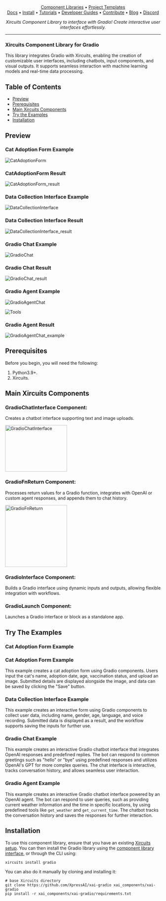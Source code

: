 <p align="center">
  <a href="https://github.com/XpressAI/xircuits/tree/master/xai_components#xircuits-component-library-list">Component Libraries</a> •
  <a href="https://github.com/XpressAI/xircuits/tree/master/project-templates#xircuits-project-templates-list">Project Templates</a>
  <br>
  <a href="https://xircuits.io/">Docs</a> •
  <a href="https://xircuits.io/docs/Installation">Install</a> •
  <a href="https://xircuits.io/docs/category/tutorials">Tutorials</a> •
  <a href="https://xircuits.io/docs/category/developer-guide">Developer Guides</a> •
  <a href="https://github.com/XpressAI/xircuits/blob/master/CONTRIBUTING.md">Contribute</a> •
  <a href="https://www.xpress.ai/blog/">Blog</a> •
  <a href="https://discord.com/invite/vgEg2ZtxCw">Discord</a>
</p>






<p align="center"><i>Xircuits Component Library to interface with Gradio! Create interactive user interfaces effortlessly.</i></p>

---
### Xircuits Component Library for Gradio
This library integrates Gradio with Xircuits, enabling the creation of customizable user interfaces, including chatbots, input components, and visual outputs. It supports seamless interaction with machine learning models and real-time data processing.

## Table of Contents

- [Preview](#preview)
- [Prerequisites](#prerequisites)
- [Main Xircuits Components](#main-xircuits-components)
- [Try the Examples](#try-the-examples)
- [Installation](#installation)

## Preview

### Cat Adoption Form Example

![CatAdoptionForm](https://github.com/user-attachments/assets/f33e3507-7bad-4fe3-aa40-9f9eff647c86)

### CatAdoptionForm Result

![CatAdoptionForm_result](https://github.com/user-attachments/assets/f6d9d7e5-119d-49ea-8ee4-fbb1bd17d8f3)

### Data Collection Interface Example

![DataCollectionInterface](https://github.com/user-attachments/assets/ba0d1163-13db-4f5e-aa30-c666c1b9b132)

### Data Collection Interface Result

![DataCollectionInterface_result](https://github.com/user-attachments/assets/d686efab-9f87-4e61-a5b5-02ab055589f7)

### Gradio Chat Example

![GradioChat](https://github.com/user-attachments/assets/582faa00-f529-4618-b06d-8ad42d7f996c)

### Gradio Chat Result

![GradioChat_result](https://github.com/user-attachments/assets/4a7a4e09-130a-4d9b-803c-f80ffc407f78)

### Gradio Agent Example

![GradioAgentChat](https://github.com/user-attachments/assets/0028e06e-a4be-4e21-a480-f6a96dec5771)

![Tools](https://github.com/user-attachments/assets/3a27a817-d110-4ab6-be91-f0b0beda710d)

### Gradio Agent Result

![GradioAgentChat_example](https://github.com/user-attachments/assets/76d715af-5d37-4ba3-9545-37c883b85d98)

## Prerequisites

Before you begin, you will need the following:

1. Python3.9+.
2. Xircuits.

## Main Xircuits Components

### GradioChatInterface Component:
Creates a chatbot interface supporting text and image uploads.

<img src="https://github.com/user-attachments/assets/36e38aec-42df-4585-9db1-85e45dae1969" alt="GradioChatInterface" width="200" height="150" />

### GradioFnReturn Component:
Processes return values for a Gradio function, integrates with OpenAI or custom agent responses, and appends them to chat history.

<img src="https://github.com/user-attachments/assets/6431c783-c1b0-4369-a481-67fe96da6217" alt="GradioFnReturn" width="200" height="200" />

### GradioInterface Component:
Builds a Gradio interface using dynamic inputs and outputs, allowing flexible integration with workflows.

### GradioLaunch Component:
Launches a Gradio interface or block as a standalone app.

## Try The Examples

### Cat Adoption Form Example

### Cat Adoption Form Example  
 This example creates a cat adoption form using Gradio components. Users input the cat's name, adoption date, age, vaccination status, and upload an image. Submitted details are displayed alongside the image, and data can be saved by clicking the "Save" button.

### Data Collection Interface Example

This example creates an interactive form using Gradio components to collect user data, including name, gender, age, language, and voice recording. Submitted data is displayed as a result, and the workflow supports saving the inputs for further use.

### Gradio Chat Example

This example creates an interactive Gradio chatbot interface that integrates OpenAI responses and predefined replies. The bot can respond to common greetings such as "hello" or "bye" using predefined responses and utilizes OpenAI's GPT for more complex queries. The chat interface is interactive, tracks conversation history, and allows seamless user interaction.

### Gradio Agent Example  

This example creates an interactive Gradio chatbot interface powered by an OpenAI agent. The bot can respond to user queries, such as providing current weather information and the time in specific locations, by using predefined tools like `get_weather` and `get_current_time`. The chatbot tracks the conversation history and saves the responses for further interaction.

## Installation
To use this component library, ensure that you have an existing [Xircuits setup](https://xircuits.io/docs/main/Installation). You can then install the Gradio library using the [component library interface](https://xircuits.io/docs/component-library/installation#installation-using-the-xircuits-library-interface), or through the CLI using:

```
xircuits install gradio
```
You can also do it manually by cloning and installing it:
```
# base Xircuits directory
git clone https://github.com/XpressAI/xai-gradio xai_components/xai-gradio 
pip install -r xai_components/xai-gradio/requirements.txt 
```
